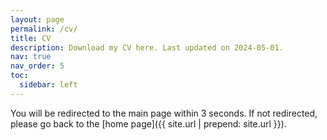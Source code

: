 ```yaml
---
layout: page
permalink: /cv/
title: CV
description: Download my CV here. Last updated on 2024-05-01.
nav: true
nav_order: 5
toc:
  sidebar: left
---
```



<script>
  window.onload = function() {
    window.open("{{ site.baseurl }}/assets/pdf/HemantCV.pdf", "_blank");
  };
</script>

<p>You will be redirected to the main page within 3 seconds. If not redirected, please go back to the [home page]({{ site.url | prepend: site.url }}).</p>



<meta http-equiv="refresh" content="3; url={{ site.url }}" />